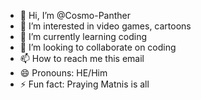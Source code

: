 - 👋 Hi, I’m @Cosmo-Panther
- 👀 I’m interested in video games, cartoons 
- 🌱 I’m currently learning coding
- 💞️ I’m looking to collaborate on coding
- 📫 How to reach me this email
- 😄 Pronouns: HE/Him
- ⚡ Fun fact: Praying Matnis is all

<!---
Cosmo-Panther/Cosmo-Panther is a ✨ special ✨ repository because its `README.md` (this file) appears on your GitHub profile.
You can click the Preview link to take a look at your changes.
--->
